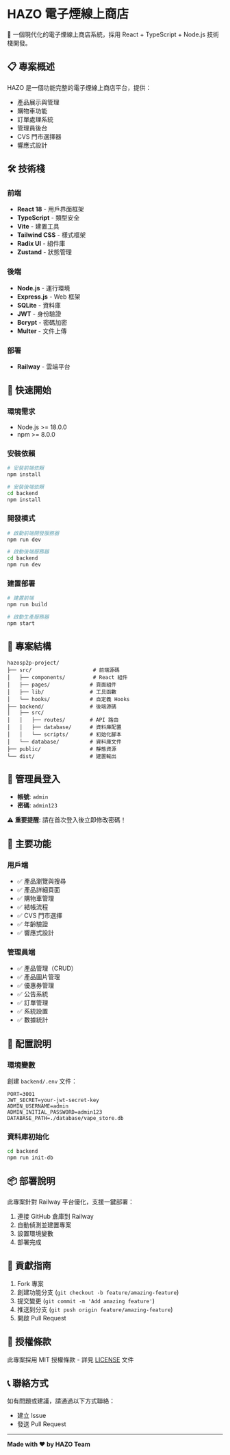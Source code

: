 # HAZO 電子煙線上商店

🚀 一個現代化的電子煙線上商店系統，採用 React + TypeScript + Node.js 技術棧開發。

## 📋 專案概述

HAZO 是一個功能完整的電子煙線上商店平台，提供：
- 產品展示與管理
- 購物車功能
- 訂單處理系統
- 管理員後台
- CVS 門市選擇器
- 響應式設計

## 🛠️ 技術棧

### 前端
- **React 18** - 用戶界面框架
- **TypeScript** - 類型安全
- **Vite** - 建置工具
- **Tailwind CSS** - 樣式框架
- **Radix UI** - 組件庫
- **Zustand** - 狀態管理

### 後端
- **Node.js** - 運行環境
- **Express.js** - Web 框架
- **SQLite** - 資料庫
- **JWT** - 身份驗證
- **Bcrypt** - 密碼加密
- **Multer** - 文件上傳

### 部署
- **Railway** - 雲端平台

## 🚀 快速開始

### 環境需求
- Node.js >= 18.0.0
- npm >= 8.0.0

### 安裝依賴
```bash
# 安裝前端依賴
npm install

# 安裝後端依賴
cd backend
npm install
```

### 開發模式
```bash
# 啟動前端開發服務器
npm run dev

# 啟動後端服務器
cd backend
npm run dev
```

### 建置部署
```bash
# 建置前端
npm run build

# 啟動生產服務器
npm start
```

## 📁 專案結構

```
hazosp2p-project/
├── src/                    # 前端源碼
│   ├── components/         # React 組件
│   ├── pages/             # 頁面組件
│   ├── lib/               # 工具函數
│   └── hooks/             # 自定義 Hooks
├── backend/               # 後端源碼
│   ├── src/
│   │   ├── routes/        # API 路由
│   │   ├── database/      # 資料庫配置
│   │   └── scripts/       # 初始化腳本
│   └── database/          # 資料庫文件
├── public/                # 靜態資源
└── dist/                  # 建置輸出
```

## 🔐 管理員登入

- **帳號**: `admin`
- **密碼**: `admin123`

⚠️ **重要提醒**: 請在首次登入後立即修改密碼！

## 🌟 主要功能

### 用戶端
- ✅ 產品瀏覽與搜尋
- ✅ 產品詳細頁面
- ✅ 購物車管理
- ✅ 結帳流程
- ✅ CVS 門市選擇
- ✅ 年齡驗證
- ✅ 響應式設計

### 管理員端
- ✅ 產品管理（CRUD）
- ✅ 產品圖片管理
- ✅ 優惠券管理
- ✅ 公告系統
- ✅ 訂單管理
- ✅ 系統設置
- ✅ 數據統計

## 🔧 配置說明

### 環境變數

創建 `backend/.env` 文件：
```env
PORT=3001
JWT_SECRET=your-jwt-secret-key
ADMIN_USERNAME=admin
ADMIN_INITIAL_PASSWORD=admin123
DATABASE_PATH=./database/vape_store.db
```

### 資料庫初始化
```bash
cd backend
npm run init-db
```

## 📦 部署說明

此專案針對 Railway 平台優化，支援一鍵部署：

1. 連接 GitHub 倉庫到 Railway
2. 自動偵測並建置專案
3. 設置環境變數
4. 部署完成

## 🤝 貢獻指南

1. Fork 專案
2. 創建功能分支 (`git checkout -b feature/amazing-feature`)
3. 提交變更 (`git commit -m 'Add amazing feature'`)
4. 推送到分支 (`git push origin feature/amazing-feature`)
5. 開啟 Pull Request

## 📄 授權條款

此專案採用 MIT 授權條款 - 詳見 [LICENSE](LICENSE) 文件

## 📞 聯絡方式

如有問題或建議，請通過以下方式聯絡：
- 建立 Issue
- 發送 Pull Request

---

**Made with ❤️ by HAZO Team**
